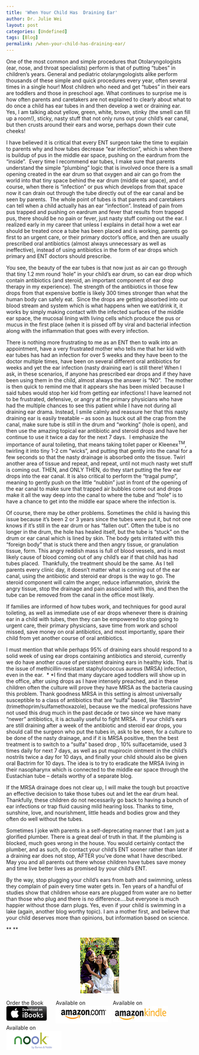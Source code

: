 ```yaml
---
title: 'When Your Child Has  Draining Ear'
author: Dr. Julie Wei
layout: post
categories: [Undefined]
tags: [Blog]
permalink: /when-your-child-has-draining-ear/
---
```

One of the most common and simple procedures that Otolaryngologists (ear, nose, and throat specialists) perform is that of putting “tubes” in children’s years. General and pediatric otolaryngologists alike perform thousands of these simple and quick procedures every year, often several times in a single hour! Most children who need and get “tubes” in their ears are toddlers and those in preschool age. What continues to surprise me is how often parents and caretakers are not explained to clearly about what to do once a child has ear tubes in and then develop a wet or draining ear. Yes, I am talking about yellow, green, white, brown, stinky (the smell can fill up a room!), sticky, nasty stuff that not only runs out your child’s ear canal, but then crusts around their ears and worse, perhaps down their cute cheeks!

I have believed it is critical that every ENT surgeon take the time to explain to parents why and how tubes decrease “ear infection”, which is when there is buildup of pus in the middle ear space, pushing on the eardrum from the “inside”.  Every time I recommend ear tubes, I make sure that parents understand the simple “plumbing” logic that is involved once there is a small opening created in the ear drum so that oxygen and air can go from the world into that tiny space behind the ear drum (middle ear space), and of course, when there is “infection” or pus which develops from that space now it can drain out through the tube directly out of the ear canal and be seen by parents.  The whole point of tubes is that parents and caretakers can tell when a child actually has an ear “infection”. Instead of pain from pus trapped and pushing on eardrum and fever that results from trapped pus, there should be no pain or fever, just nasty stuff coming out the ear. I realized early in my career that unless I explains in detail how a wet ear should be treated once a tube has been placed and is working, parents go first to an urgent care, or their primary doctor’s office, and then are usually prescribed oral antibiotics (almost always unnecessary as well as ineffective), instead of using antibiotics in the form of ear drops which primary and ENT doctors should prescribe.

You see, the beauty of the ear tubes is that now just as air can go through that tiny 1.2 mm round ‘hole” in your child’s ear drum, so can ear drop which contain antibiotics (and steroid, an important component of ear drop therapy in my experience). The strength of the antibiotics in those few drops from that expensive bottle is likely 300 times stronger than what the human body can safely eat.  Since the drops are getting absorbed into our blood stream and system which is what happens when we eat/drink it, it works by simply making contact with the infected surfaces of the middle ear space, the mucosal lining with living cells which produce the pus or mucus in the first place (when it is pissed off by viral and bacterial infection along with the inflammation that goes with every infection.

There is nothing more frustrating to me as an ENT then to walk into an appointment, have a very frustrated mother who tells me that her kid with ear tubes has had an infection for over 5 weeks and they have been to the doctor multiple times, have been on several different oral antibiotics for weeks and yet the ear infection (nasty draining ear) is still there! When I ask, in these scenarios, if anyone has prescribed ear drops and if they have been using them in the child, almost always the answer is “NO”.  The mother is then quick to remind me that it appears she has been misled because I said tubes would stop her kid from getting ear infections! I have learned not to be frustrated, defensive, or angry at the primary physicians who have had the multiple chances to see this patient while I have not during all draining ear drama. Instead, I smile calmly and reassure her that this nasty draining ear is easily treatable – as soon as Isuck out all the crap from the canal, make sure tube is still in the drum and “working” (hole is open), and then use the amazing topical ear antibiotic and steroid drops and have her continue to use it twice a day for the next 7 days.  I emphasize the importance of aural toileting, that means taking toilet paper or Kleenex<sup>TM</sup>, twirling it into tiny 1-2 cm “wicks”, and putting that gently into the canal for a few seconds so that the nasty drainage is absorbed onto the tissue. Twirl another area of tissue and repeat, and repeat, until not much nasty wet stuff is coming out. THEN, and ONLY THEN, do they start putting the few ear drops into the ear canal. It is also critical to perform the “tragal pump”, meaning to gently push on the little “nubbin” just in front of the opening of the ear canal to make sure that trapped air bubbles come out and drops make it all the way deep into the canal to where the tube and “hole” is to have a chance to get into the middle ear space where the infection is.

Of course, there may be other problems. Sometimes the child is having this issue because it’s been 2 or 3 years since the tubes were put it, but not one knows if it’s still in the ear drum or has “fallen out”. Often the tube is no longer in the drum, the hole has healed itself, but the tube is “stuck” on the drum or ear canal which is lined by skin. The body gets irritated with this “foreign body” that is stuck there and then angry tissue, or granulation tissue, form. This angry reddish mass is full of blood vessels, and is most likely cause of blood coming out of any child’s ear if that child has had tubes placed.  Thankfully, the treatment should be the same. As I tell parents every clinic day, it doesn’t matter what is coming out of the ear canal, using the antibiotic and steroid ear drops is the way to go. The steroid component will calm the anger, reduce inflammation, shrink the angry tissue, stop the drainage and pain associated with this, and then the tube can be removed from the canal in the office most likely.

If families are informed of how tubes work, and techniques for good aural toileting, as well as immediate use of ear drops whenever there is draining ear in a child with tubes, then they can be empowered to stop going to urgent care, their primary physicians, save time from work and school missed, save money on oral antibiotics, and most importantly, spare their child from yet another course of oral antibiotics.

I must mention that while perhaps 95% of draining ears should respond to a solid week of using ear drops containing antibiotics and steroid, currently we do have another cause of persistent draining ears in healthy kids. That is the issue of methicillin-resistant staphylococcus aureus (MRSA) infection, even in the ear.  * *I find that many daycare aged toddlers will show up in the office, after using drops as I have intensely preached, and in these children often the culture will prove they have MRSA as the bacteria causing this problem. Thank goodness MRSA in this setting is almost universally susceptible to a class of antibiotics that are “sulfa” based, like “Bactrim” (trimethoprim/sulfamethoxazole), because we the medical professions have not used this drug much in the past decade or two since we have many “newer” antibiotics, it is actually useful to fight MRSA.   If your child’s ears are still draining after a week of the antibiotic and steroid ear drops, you should call the surgeon who put the tubes in, ask to be seen, for a culture to be done of the nasty drainage, and if it is MRSA positive, then the best treatment is to switch to a “sulfa” based drop , 10% sulfacetamide, used 3 times daily for next 7 days, as well as put mupirocin ointment in the child’s nostrils twice a day for 10 days, and finally your child should also be given oral Bactrim for 10 days. The idea is to try to eradicate the MRSA living in their nasopharynx which is connected to the middle ear space through the Eustachian tube – details worthy of a separate blog.

If the MRSA drainage does not clear up, I will make the tough but proactive an effective decision to take those tubes out and let the ear drum heal. Thankfully, these children do not necessarily go back to having a bunch of ear infections or trap fluid causing mild hearing loss. Thanks to time, sunshine, love, and nourishment, little heads and bodies grow and they often do well without the tubes.

Sometimes I joke with parents in a self-deprecating manner that I am just a glorified plumber. There is a great deal of truth in that. If the plumbing is blocked, much goes wrong in the house. You would certainly contact the plumber, and as such, do contact your child’s ENT sooner rather than later if a draining ear does not stop, AFTER you’ve done what I have described. May you and all parents out there whose children have tubes save money and time live better lives as promised by your child’s ENT.

By the way, stop plugging your child’s ears from bath and swimming, unless they complain of pain every time water gets in. Ten years of a handful of studies show that children whose ears are plugged from water are no better than those who plug and there is no difference….but everyone is much happier without those darn plugs. Yes, even if your child is swimming in a lake (again, another blog worthy topic). I am a mother first, and believe that your child deserves more than opinions, but information based on science.

** **

<span style="width:105px;display:table;margin:0 auto;"><a href="the-book/"><img src="/wp-content/uploads/2014/04/AHealthierWei_cover_150.png" /></a></span>

<p style="height:80px">
  <span style="width:130px;display:inline-block;vertical-align:top;"> Order the Book <a href="https://itunes.apple.com/us/book/a-healthier-wei/id806784060?ls=1&mt=11#" target="_blank" > <img class="size-full wp-image-944" alt="Apple iBooks" title="Apple iBooks" src="/wp-content/uploads/2014/02/Download_on_iBooks_Badge_US-UK_110x40_090513.png" width="110" height="40" /></a> </span> <span style="width:150px;display:inline-block;vertical-align:top;">Available on <a href="http://amzn.to/1fSNqeb" target="_blank" > <img class="size-full wp-image-945" alt="Amazon.com" title="Amazon.com" src="/wp-content/uploads/2014/02/amazon_com_logo_160.jpg" width="160" height="47" /> </a> </span> <span  style="width:150px;display:inline-block;vertical-align:top;">Available on <a href="http://amzn.to/1eHEfNl" target="_blank" > <img class="size-full wp-image-946" alt="Amazon Kindle" title="Amazon Kindle" src="/wp-content/uploads/2014/02/kindle_logo_160.jpg" width="160" height="43" /> </a> </span> <span style="width:150px;display:inline-block;vertical-align:top;">Available on <a href="http://www.barnesandnoble.com/w/a-healthier-wei-julie-wei/1118260302?ean=2940148244592&itm=1&usri=2940148244592" target="_blank" > <img class="size-full wp-image-947" alt="Nook" title="Nook" src="/wp-content/uploads/2014/02/nook_logo_160.png" width="160" height="52" /></a> </span>
</p>


 [1]: the-book